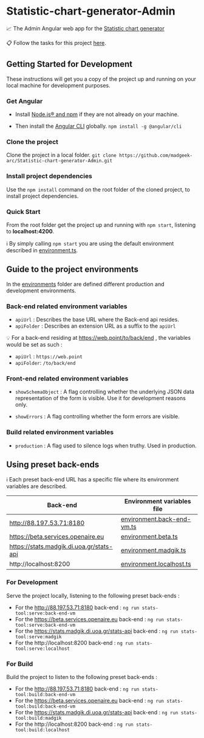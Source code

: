# Statistic-chart-generator-Admin

:chart_with_upwards_trend: The Admin Angular web app for the [Statistic chart generator](https://github.com/madgeek-arc/Statistic-chart-generator)

:clipboard: Follow the tasks for this project [here](https://trello.com/b/uVlUILVs/stats-tool).
  

## Getting Started for Development

These instructions will get you a copy of the project up and running on your local machine for development purposes.

### Get Angular

- Install [Node.js® and npm](https://nodejs.org/en/download/) if they are not already on your machine.

- Then install the [Angular CLI](https://github.com/angular/angular-cli) globally.
`npm install -g @angular/cli`

### Clone the project
Clone the project in a local folder.
`git clone https://github.com/madgeek-arc/Statistic-chart-generator-Admin.git`

  ### Install project dependencies
Use the `npm install` command on the root folder of the cloned project, to install project dependencies.

### Quick Start

From the root folder get the project up and running with `npm start`, listening to **localhost:4200**.

:information_source: By simply calling `npm start` you are using the default environment described in [environment.ts](src/environments/environment.ts).

  

## Guide to the project environments

  

In the [environments](src/environments) folder are defined different production and development environments.

### Back-end related environment variables

-  `apiUrl` : Describes the base URL where the Back-end api resides.
-  `apiFolder` : Describes an extension URL as a suffix to the `apiUrl`

:bulb: For a back-end residing at https://web.point/to/back/end , the variables would be set as such :
- `apiUrl` : `https://web.point`
- `apiFolder`: `/to/back/end`

### Front-end related environment variables

-  `showSchemaObject` : A flag controlling whether the underlying JSON data representation of the form is visible. Use it for development reasons only.

-  `showErrors` : A flag controlling whether the form errors are visible.

### Build related environment variables

-  `production` : A flag used to silence logs when truthy. Used in production.

  

## Using preset back-ends
:information_source: Each preset back-end URL has a specific file where its environment variables are described. 

| Back-end     | Environment variables file |
| ----------- | ----------- |
|  http://88.197.53.71:8180| [environment.back-end-vm.ts](src/environments/environment.back-end-vm.ts)|
| https://beta.services.openaire.eu| [environment.beta.ts](src/environments/environment.beta.ts)|
| https://stats.madgik.di.uoa.gr/stats-api| [environment.madgik.ts](src/environments/environment.madgik.ts)|
| http://localhost:8200| [environment.localhost.ts](src/environments/environment.localhost.ts)|



### For Development  

Serve the project locally, listening to the following preset back-ends :
- For the http://88.197.53.71:8180 back-end : `ng run stats-tool:serve:back-end-vm`
- For the https://beta.services.openaire.eu back-end : `ng run stats-tool:serve:back-end-vm`
- For the https://stats.madgik.di.uoa.gr/stats-api  back-end : `ng run stats-tool:serve:madgik`
- For the http://localhost:8200 back-end : `ng run stats-tool:serve:localhost`

### For Build

  Build the project to listen to the following preset back-ends :
- For the http://88.197.53.71:8180 back-end : `ng run stats-tool:build:back-end-vm`
- For the https://beta.services.openaire.eu back-end : `ng run stats-tool:build:back-end-vm`
- For the https://stats.madgik.di.uoa.gr/stats-api  back-end : `ng run stats-tool:build:madgik`
- For the http://localhost:8200 back-end : `ng run stats-tool:build:localhost`